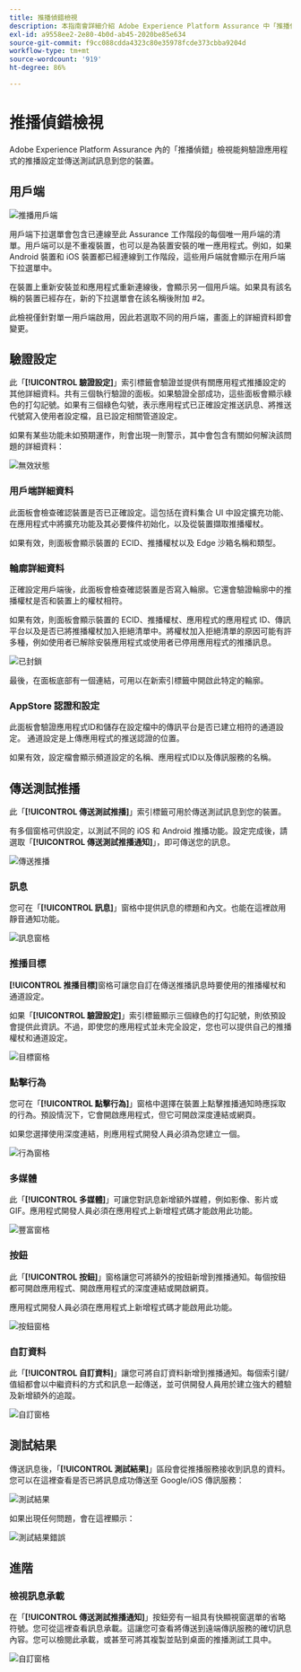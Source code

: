 ```yaml
---
title: 推播偵錯檢視
description: 本指南會詳細介紹 Adob​​e Experience Platform Assurance 中「推播偵錯」檢視的資訊。
exl-id: a9558ee2-2e80-4b0d-ab45-2020be85e634
source-git-commit: f9cc088cdda4323c80e35978fcde373cbba9204d
workflow-type: tm+mt
source-wordcount: '919'
ht-degree: 86%

---
```


# 推播偵錯檢視

Adobe Experience Platform Assurance 內的「推播偵錯」檢視能夠驗證應用程式的推播設定並傳送測試訊息到您的裝置。

## 用戶端

![推播用戶端](./images/push-debug-view/clients.png)

用戶端下拉選單會包含已連線至此 Assurance 工作階段的每個唯一用戶端的清單。用戶端可以是不重複裝置，也可以是為裝置安裝的唯一應用程式。例如，如果 Android 裝置和 iOS 裝置都已經連線到工作階段，這些用戶端就會顯示在用戶端下拉選單中。

在裝置上重新安裝並和應用程式重新連線後，會顯示另一個用戶端。如果具有該名稱的裝置已經存在，新的下拉選單會在該名稱後附加 #2。

此檢視僅針對單一用戶端啟用，因此若選取不同的用戶端，畫面上的詳細資料即會變更。

## 驗證設定

此「**[!UICONTROL 驗證設定]**」索引標籤會驗證並提供有關應用程式推播設定的其他詳細資料。共有三個執行驗證的面板。如果驗證全部成功，這些面板會顯示綠色的打勾記號。如果有三個綠色勾號，表示應用程式已正確設定推送訊息、將推送代號寫入使用者設定檔，且已設定相關管道設定。

如果有某些功能未如預期運作，則會出現一則警示，其中會包含有關如何解決該問題的詳細資料：

![無效狀態](./images/push-debug-view/invalid-state.png)

### 用戶端詳細資料

此面板會檢查確認裝置是否已正確設定。這包括在資料集合 UI 中設定擴充功能、在應用程式中將擴充功能及其必要條件初始化，以及從裝置擷取推播權杖。

如果有效，則面板會顯示裝置的 ECID、推播權杖以及 Edge 沙箱名稱和類型。

### 輪廓詳細資料

正確設定用戶端後，此面板會檢查確認裝置是否寫入輪廓。它還會驗證輪廓中的推播權杖是否和裝置上的權杖相符。

如果有效，則面板會顯示裝置的 ECID、推播權杖、應用程式的應用程式 ID、傳訊平台以及是否已將推播權杖加入拒絕清單中。將權杖加入拒絕清單的原因可能有許多種，例如使用者已解除安裝應用程式或使用者已停用應用程式的推播訊息。

![已封鎖](./images/push-debug-view/deny-list-blocked.png)

最後，在面板底部有一個連結，可用以在新索引標籤中開啟此特定的輪廓。

### AppStore 認證和設定

此面板會驗證應用程式ID和儲存在設定檔中的傳訊平台是否已建立相符的通道設定。 通道設定是上傳應用程式的推送認證的位置。

如果有效，設定檔會顯示頻道設定的名稱、應用程式ID以及傳訊服務的名稱。

## 傳送測試推播

此「**[!UICONTROL 傳送測試推播]**」索引標籤可用於傳送測試訊息到您的裝置。

有多個窗格可供設定，以測試不同的 iOS 和 Android 推播功能。設定完成後，請選取「**[!UICONTROL 傳送測試推播通知]**」，即可傳送您的訊息。

![傳送推播](./images/push-debug-view/send.png)

### 訊息

您可在「**[!UICONTROL 訊息]**」窗格中提供訊息的標題和內文。也能在這裡啟用靜音通知功能。

![訊息窗格](./images/push-debug-view/message-pane.png)

### 推播目標

**[!UICONTROL 推播目標]**&#x200B;窗格可讓您自訂在傳送推播訊息時要使用的推播權杖和通道設定。

如果「**[!UICONTROL 驗證設定]**」索引標籤顯示三個綠色的打勾記號，則依預設會提供此資訊。不過，即使您的應用程式並未完全設定，您也可以提供自己的推播權杖和通道設定。

![目標窗格](./images/push-debug-view/target-pane.png)

### 點擊行為

您可在「**[!UICONTROL 點擊行為]**」窗格中選擇在裝置上點擊推播通知時應採取的行為。預設情況下，它會開啟應用程式，但它可開啟深度連結或網頁。

如果您選擇使用深度連結，則應用程式開發人員必須為您建立一個。

![行為窗格](./images/push-debug-view/click-behavior.png)

### 多媒體

此「**[!UICONTROL 多媒體]**」可讓您對訊息新增額外媒體，例如影像、影片或 GIF。應用程式開發人員必須在應用程式上新增程式碼才能啟用此功能。

![豐富窗格](./images/push-debug-view/rich-pane.png)

### 按鈕

此「**[!UICONTROL 按鈕]**」窗格讓您可將額外的按鈕新增到推播通知。每個按鈕都可開啟應用程式、開啟應用程式的深度連結或開啟網頁。

應用程式開發人員必須在應用程式上新增程式碼才能啟用此功能。

![按鈕窗格](./images/push-debug-view/buttons-pane.png)

### 自訂資料

此「**[!UICONTROL 自訂資料]**」讓您可將自訂資料新增到推播通知。每個索引鍵/值組都會以中繼資料的方式和訊息一起傳送，並可供開發人員用於建立強大的體驗及新增額外的追蹤。

![自訂窗格](./images/push-debug-view/custom-pane.png)

## 測試結果

傳送訊息後，「**[!UICONTROL 測試結果]**」區段會從推播服務接收到訊息的資料。您可以在這裡查看是否已將訊息成功傳送至 Google/iOS 傳訊服務：

![測試結果](./images/push-debug-view/test-results.png)

如果出現任何問題，會在這裡顯示：

![測試結果錯誤](./images/push-debug-view/test-error.png)

## 進階

### 檢視訊息承載

在「**[!UICONTROL 傳送測試推播通知]**」按鈕旁有一組具有快顯視窗選單的省略符號。您可從這裡查看訊息承載。這讓您可查看將傳送到遠端傳訊服務的確切訊息內容。您可以檢閱此承載，或甚至可將其複製並貼到桌面的推播測試工具中。

![自訂窗格](./images/push-debug-view/message-payload.png)
